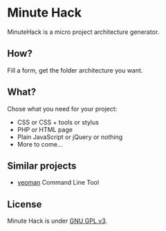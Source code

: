 # Minute Hack

MinuteHack is a micro project architecture generator.

## How?

Fill a form, get the folder architecture you want.

## What?

Chose what you need for your project:

- CSS or CSS + tools or stylus
- PHP or HTML page
- Plain JavaScript or jQuery or nothing
- More to come…

## Similar projects

- [yeoman](http://yeoman.io/) Command Line Tool

## License

Minute Hack is under [GNU GPL v3](https://www.gnu.org/licenses/gpl.html).
